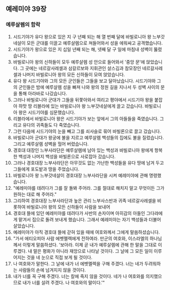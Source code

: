 ## 예레미야 39장

### 예루살렘의 함락
1. 시드기야가 유다 왕으로 있은 지 구 년째 되는 해 열 번째 달에 바빌로니아 왕 느부갓네살이 모든 군대를 이끌고 예루살렘으로 쳐들어와서 성을 에워싸고 공격했습니다.
2. 시드기야가 왕으로 있은 지 십일 년째 되는 해, 넷째 달 구 일에 마침내 성벽이 뚫렸습니다.
3. 바빌로니아 왕의 신하들이 모두 예루살렘 성 안으로 들어와서 '중앙 문'에 앉았습니다. 그 곳에는 네르갈사레셀과 삼갈르보와 지휘관인 살스김과 참모장인 네르갈사레셀과 나머지 바빌로니아 왕의 모든 신하들이 모여 앉았습니다.
4. 유다 왕 시드기야와 그의 모든 군인들은 그들을 보고 달아났습니다. 시드기야와 그의 군인들은 밤에 예루살렘 성을 빠져 나와 왕의 정원 길을 지나서 두 성벽 사이의 문을 통해 아라바로 나갔습니다.
5. 그러나 바빌로니아 군대가 그들을 뒤쫓아와서 여리고 평야에서 시드기야 왕을 붙잡아 하맛 땅 리블라에 있는 바빌로니아 왕 느부갓네살에게 끌고 갔습니다. 바빌로니아 왕은 시드기야를 심문했습니다.
6. 리블라에서 바빌로니아 왕은 시드기야가 보는 앞에서 그의 아들들을 죽였습니다. 그리고 유다의 귀족들도 다 죽였습니다.
7. 그런 다음에 시드기야의 눈을 빼고 그를 쇠사슬로 묶어 바빌론으로 끌고 갔습니다.
8. 바빌로니아 군대가 왕궁에 불을 지르고 예루살렘 백성들의 집에도 불을 질렀습니다. 그리고 예루살렘 성벽을 헐어 버렸습니다.
9. 경호대 대장인 느부사라단은 예루살렘에 남아 있는 백성과 바빌로니아 왕에게 항복한 백성과 나머지 백성을 바빌론으로 사로잡아 갔습니다.
10. 그러나 경호대장 느부사라단은 아무것도 없는 가난한 백성들을 유다 땅에 남겨 두고 그들에게 포도밭과 땅을 주었습니다.
11. 바빌로니아 왕 느부갓네살이 경호대장 느부사라단을 시켜 예레미야에 관해 명령했습니다.
12. "예레미야를 데려다가 그를 잘 돌봐 주어라. 그를 절대로 해치지 말고 무엇이든 그가 원하는 대로 해 주어라."
13. 그리하여 경호대장 느부사라단과 높은 관리 느부사스반과 귀족 네르갈사레셀을 비롯하여 바빌로니아 왕의 모든 신하들이 사람을 보내어
14. 경호대 뜰에 있던 예레미야를 데려다가 사반의 손자이며 아히감의 아들인 그다랴에게 맡겨서 집으로 돌려 보내게 했습니다. 그래서 예레미야는 자기 백성들과 더불어 살았습니다.
15. 예레미야가 아직 경호대 뜰에 갇혀 있을 때에 여호와께서 그에게 말씀하셨습니다.
16. "가서 에티오피아 사람 에벳멜렉에게 전하여라. 만군의 여호와, 이스라엘의 하나님께서 이렇게 말씀하셨다. '보아라. 이제 곧 내가 예루살렘에 관해 한 말을 그대로 이루겠다. 내 말은 평화가 아니라 재앙으로 나타날 것이다. 그 날에 그 모든 일이 이루어지는 것을 네 눈으로 직접 보게 될 것이다.
17. 나 여호와가 말한다. 그 날에 내가 너 에벳멜렉을 구해 주겠다. 너는 네가 두려워하는 사람들의 손에 넘겨지지 않을 것이다.
18. 내가 너를 꼭 구해 주겠다. 너는 칼에 죽지 않을 것이다. 네가 나 여호와를 의지했으므로 내가 너를 살려 주겠다. 나 여호와의 말이다.'"